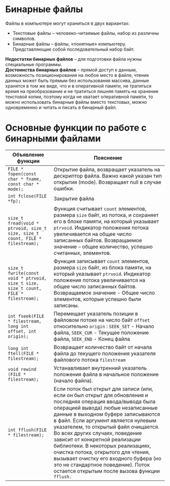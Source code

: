# Бинарные файлы
Файлы в компьютере могут храниться в двух вариантах: 
* Текстовые файлы – человеко-читаемые файлы, набор из различны символов.
* Бинарные файлы – файлы, «понятные» компьютеру. Представляющие собой последовательный набор байт. 

**Недостатки бинарных файлов** – для подготовки файла нужны специальные программы. \
**Достоинства бинарных файлов** – прямой доступ к данным, возможность позиционирования на любое место в файле, чтение данных может быть прямым без использования массива, данные хранятся в том же виде, что и в оперативной памяти, не тратиться время на преобразование и не тратиться лишняя память на хранение текстовой копии, поэтому когда не хватает оперативной памяти, то можно использовать бинарные файлы вместо текстовых, можно одновременно и читать и писать в бинарный файл. 

# Основные функции по работе с бинарными файлами

| Объявление функции       | Пояснение |
| ----------- | ----------- |
| `FILE * fopen(const char * fname, const char * mode);`      | Открытие файла, возвращает указатель на дескриптор файла. Важно какой указан тип открытия (mode). Возвращает null в случае ошибки. |
| `int fclose(FILE *fp);`   | Закрытие файла        |
| `size_t fread(void * ptrvoid, size_t size, size_t count, FILE * filestream);`   | Функция считывает `count` элементов, размера `size` байт, из потока, и сохраняет его в блоке памяти, на который указывает `ptrvoid`. Индикатор положения потока увеличивается на общее число записанных байтов. Возвращаемое значение – общее количество, успешно считанных, элементов. |
| `size_t fwrite(const void * ptrvoid, size_t size, size_t count, FILE * filestream);`   | Функция записывает `count` элементов, размера `size` байт, из блока памяти, на который указывает `ptrvoid`. Индикатор положения потока увеличивается на общее число записанных байтов. Возвращаемое значение - Общее число элементов, которые успешно были записаны.        |
| `int fseek(FILE * filestream, long int offset, int origin);`   | Перемещает указатель позиции в файловом потоке на число байт `offset` относительно `origin` : `SEEK_SET` - Начало файла, `SEEK_CUR` - Текущее положение файла, `SEEK_END` - Конец файла        |
| `long int ftell(FILE * filestream);`   | Возвращает количество байт от начала файла до текущего положения указателя файлового потока `filestream` |
| `void rewind (FILE * filestream);`   | Устанавливает внутренний указатель положения файла в начальное положение (начало файла).        |
| `int fflush(FILE * filestream);`   | Если поток был открыт для записи (или, если он был открыт для обновления и последняя операция ввода/вывода была операцией вывода) любые незаписанные данные в выходном буфере записываются в файл. Если аргумент является нулевым указателем, то открытый файл очищается. Во всех других случаях, поведение зависит от конкретной реализации библиотеки. В некоторых реализациях, очистка потока, открытого для чтения, вызывает очистку его входного буфера (но это не стандартное поведение). Поток остается открытым после вызова функции `fflush.`       |
